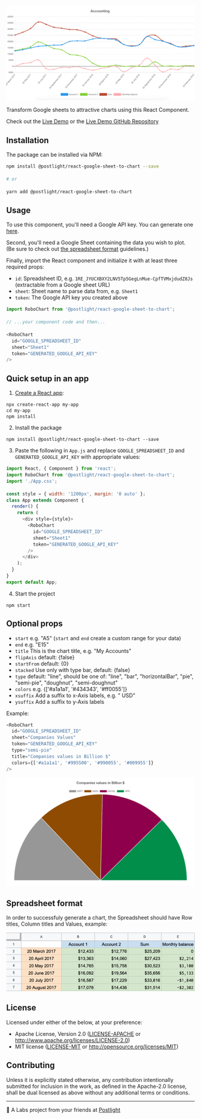 ![Robo Chart preview](https://raw.githubusercontent.com/postlight/react-google-sheet-to-chart/master/static/images/robo-chart.gif)

Transform Google sheets to attractive charts using this React Component.

Check out the [Live Demo](https://robochart.netlify.com/) or the [Live Demo GitHub Repository](https://github.com/postlight/robo-chart-web)

## Installation

The package can be installed via NPM:

```bash
npm install @postlight/react-google-sheet-to-chart --save

# or 

yarn add @postlight/react-google-sheet-to-chart
```

## Usage

To use this component, you'll need a Google API key. You can generate one [here](https://console.cloud.google.com/apis/credentials).

Second, you'll need a Google Sheet containing the data you wish to plot. (Be sure to check out [the spreadsheet format](#spreadsheet-format) guidelines.)

Finally, import the React component and initialize it with at least three required props:

  - `id`: Spreadsheet ID, e.g. `1RE_JYUCXBXY2LNV5Tp5GegLnMue-CpfTVMxjdudZ8Js` (extractable from a Google sheet URL)
  - `sheet`: Sheet name to parse data from, e.g. `Sheet1`
  - `token`: The Google API key you created above

```javascript
import RoboChart from '@postlight/react-google-sheet-to-chart';

// ...your component code and then...

<RoboChart
  id="GOOGLE_SPREADSHEET_ID"
  sheet="Sheet1"
  token="GENERATED_GOOGLE_API_KEY"
/>
```

## Quick setup in an app

1. [Create a React app](https://github.com/facebook/create-react-app):

```shell
npx create-react-app my-app
cd my-app
npm install
```
2. Install the package

```shell
npm install @postlight/react-google-sheet-to-chart --save
```
3. Paste the following in `App.js` and replace `GOOGLE_SPREADSHEET_ID` and `GENERATED_GOOGLE_API_KEY` with appropriate values:

```javascript
import React, { Component } from 'react';
import RoboChart from '@postlight/react-google-sheet-to-chart';
import './App.css';

const style = { width: '1200px', margin: '0 auto' };
class App extends Component {
  render() {
    return (
      <div style={style}>
        <RoboChart
          id="GOOGLE_SPREADSHEET_ID"
          sheet="Sheet1"
          token="GENERATED_GOOGLE_API_KEY"
        />
      </div>
    );
  }
}
export default App;
```
4. Start the project

```shell
npm start
```

## Optional props

- `start` e.g. "A5" (`start` and `end` create a custom range for your data)
- `end` e.g. "E15"
- `title` This is the chart title, e.g. "My Accounts"
- `flipAxis` default: {false}
- `startFrom` default: {0}
- `stacked` Use only with type bar, default: {false}
- `type` default: "line", should be one of: "line", "bar", "horizontalBar", "pie", "semi-pie", "doughnut", "semi-doughnut"
- `colors` e.g. {['#a1a1a1', '#434343', '#ff0055']}
- `xsuffix` Add a suffix to x-Axis labels, e.g. " USD"
- `ysuffix` Add a suffix to y-Axis labels

Example:

```javascript
<RoboChart
  id="GOOGLE_SPREADSHEET_ID"
  sheet="Companies Values"
  token="GENERATED_GOOGLE_API_KEY"
  type="semi-pie"
  title="Companies values in Billion $"
  colors={['#a1a1a1', '#995500', '#990055', '#009955']}
/>
```

![Robo Chart preview](https://raw.githubusercontent.com/postlight/react-google-sheet-to-chart/master/static/images/robo-chart-2.png)

## Spreadsheet format

In order to successfuly generate a chart, the Spreadsheet should have Row titles, Column titles and Values, example:

![Spreadsheet example](https://raw.githubusercontent.com/postlight/react-google-sheet-to-chart/master/static/images/spreadsheet-format.png)

## License

Licensed under either of the below, at your preference:

- Apache License, Version 2.0
  ([LICENSE-APACHE](LICENSE-APACHE) or http://www.apache.org/licenses/LICENSE-2.0)
- MIT license
  ([LICENSE-MIT](LICENSE-MIT) or http://opensource.org/licenses/MIT)

## Contributing

Unless it is explicitly stated otherwise, any contribution intentionally submitted for inclusion in the work, as defined in the Apache-2.0 license, shall be dual licensed as above without any additional terms or conditions.

---

🔬 A Labs project from your friends at [Postlight](https://postlight.com/labs)
